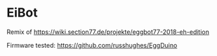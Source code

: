 # EiBot
Remix of https://wiki.section77.de/projekte/eggbot77-2018-eh-edition

Firmware tested: https://github.com/russhughes/EggDuino
